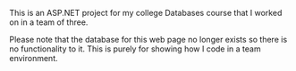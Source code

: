 This is an ASP.NET project for my college Databases course that I worked on in a team of three.

Please note that the database for this web page no longer exists so there is no functionality to it. This is purely for showing how I code in a team environment.